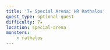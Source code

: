 ```yaml
---
title: '7★ Special Arena: HR Rathalos'
quest_type: optional-quest
difficulty: 7★
location: special-arena
monsters:
    - rathalos
---
```

